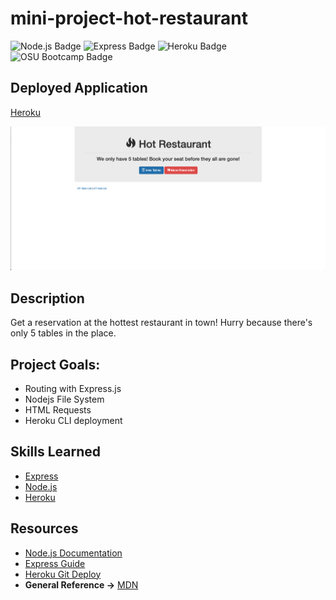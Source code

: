 # mini-project-hot-restaurant
![Node.js Badge](https://img.shields.io/badge/JavaScript-Node.js-green) ![Express Badge](https://img.shields.io/badge/Node.js-Express-green) ![Heroku Badge](https://img.shields.io/badge/Heroku-CLI-blue) ![OSU Bootcamp Badge](https://img.shields.io/badge/OSU-Bootcamp-red)

## Deployed Application
[Heroku](https://mini-project-hot-restaurant.herokuapp.com/)

![Application Screenshot](public/screenshot.png)

## Description
Get a reservation at the hottest restaurant in town! Hurry because there's only 5 tables in the place.

## Project Goals:
- Routing with Express.js
- Nodejs File System
- HTML Requests
- Heroku CLI deployment

## Skills Learned
- [Express](https://developer.mozilla.org/en-US/docs/Learn/Server-side/Express_Nodejs)
- [Node.js](https://developer.mozilla.org/en-US/docs/Glossary/Node.js?utm_campaign=feed&utm_medium=rss&utm_source=developer.mozilla.org)
- [Heroku](https://www.heroku.com/)
## Resources
- [Node.js Documentation](https://nodejs.org/en/docs/)
- [Express Guide](https://expressjs.com/en/guide/routing.html)
- [Heroku Git Deploy](https://devcenter.heroku.com/articles/git)
- **General Reference ->** [MDN](https://developer.mozilla.org/en-US/)